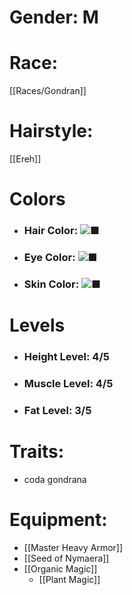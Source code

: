 # Gender: M
# Race:
[[Races/Gondran]]
# Hairstyle:
[[Ereh]]

# Colors
- ### Hair Color: ![■](https://placehold.co/15x15/69350e/69350e)
- ### Eye Color: ![■](https://placehold.co/15x15/169a10/169a10)
- ### Skin Color: ![■](https://placehold.co/15x15/aebbae/aebbae)
# Levels
- ### Height Level: 4/5
- ### Muscle Level: 4/5
- ### Fat Level: 3/5
# Traits:
- coda gondrana
# Equipment:
- [[Master Heavy Armor]]
- [[Seed of Nymaera]]
- [[Organic Magic]]
	- [[Plant Magic]]